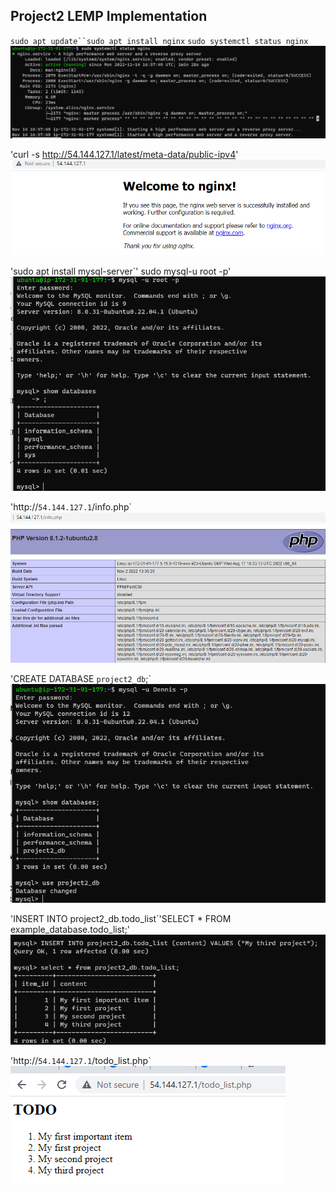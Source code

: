 ## Project2 LEMP Implementation

`sudo apt update``sudo apt install nginx`
`sudo systemctl status nginx`
![nginx status](./images/nginx-status.PNG)

'curl -s http://54.144.127.1/latest/meta-data/public-ipv4'
![nginx status](./images/nginx-web-status.PNG)

'sudo apt install mysql-server`' sudo mysql-u root -p'
![mysql status](./images/Mysql-p2.PNG)

'http://`54.144.127.1`/info.php`
![php status](./images/php-status.PNG)

'CREATE DATABASE `project2_db`;`
![DB status](./images/Dennis_DB-access.PNG)

'INSERT INTO project2_db.todo_list`'SELECT * FROM example_database.todo_list;'
![php status](./images/Dennis_db_test.PNG)

'http://`54.144.127.1`/todo_list.php`
![php status](./images/PHP_Webcontent_script.PNG)
